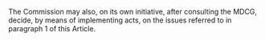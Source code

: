 The  Commission  may  also,  on  its  own  initiative,  after  consulting  the  MDCG,  decide,  by  means  of  implementing acts,  on  the  issues  referred  to  in  paragraph  1  of  this  Article.  